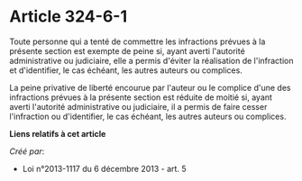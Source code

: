 # Article 324-6-1

Toute personne qui a tenté de commettre les infractions prévues à la présente section est exempte de peine si, ayant averti
l'autorité administrative ou judiciaire, elle a permis d'éviter la réalisation de l'infraction et d'identifier, le cas
échéant, les autres auteurs ou complices.

La peine privative de liberté encourue par l'auteur ou le complice d'une des infractions prévues à la présente section est
réduite de moitié si, ayant averti l'autorité administrative ou judiciaire, il a permis de faire cesser l'infraction ou
d'identifier, le cas échéant, les autres auteurs ou complices.

**Liens relatifs à cet article**

_Créé par_:

  - Loi n°2013-1117 du 6 décembre 2013 - art. 5
